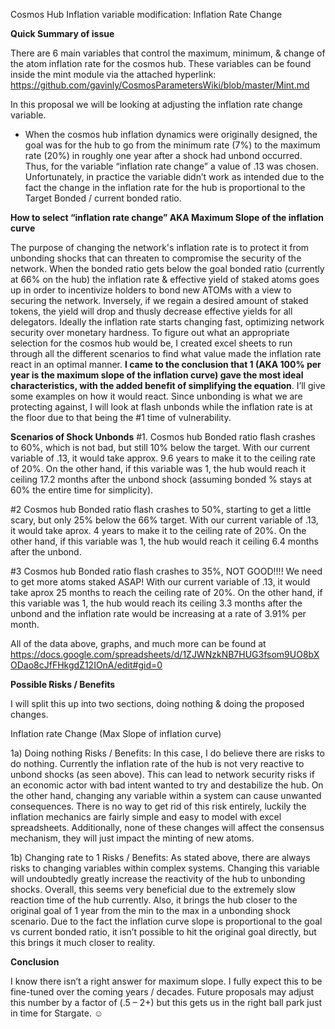 <!-- markdown-link-check-disable -->

Cosmos Hub Inflation variable modification: Inflation Rate Change

**Quick Summary of issue**

There are 6 main variables that control the maximum, minimum, & change of the
atom inflation rate for the cosmos hub. These variables can be found inside the
mint module via the attached hyperlink:
<https://github.com/gavinly/CosmosParametersWiki/blob/master/Mint.md>

In this proposal we will be looking at adjusting the inflation rate change
variable.

- When the cosmos hub inflation dynamics were originally designed, the goal was
  for the hub to go from the minimum rate (7%) to the maximum rate (20%) in
  roughly one year after a shock had unbond occurred. Thus, for the variable
  “inflation rate change” a value of .13 was chosen. Unfortunately, in practice
  the variable didn’t work as intended due to the fact the change in the
  inflation rate for the hub is proportional to the Target Bonded / current
  bonded ratio.

**How to select “inflation rate change” AKA Maximum Slope of the inflation
curve**

The purpose of changing the network's inflation rate is to protect it from
unbonding shocks that can threaten to compromise the security of the network.
When the bonded ratio gets below the goal bonded ratio (currently at 66% on the
hub) the inflation rate & effective yield of staked atoms goes up in order to
incentivize holders to bond new ATOMs with a view to securing the network.
Inversely, if we regain a desired amount of staked tokens, the yield will drop
and thusly decrease effective yields for all delegators. Ideally the inflation
rate starts changing fast, optimizing network security over monetary hardness.
To figure out what an appropriate selection for the cosmos hub would be, I
created excel sheets to run through all the different scenarios to find what
value made the inflation rate react in an optimal manner. **I came to the
conclusion that 1 (AKA 100% per year is the maximum slope of the inflation
curve) gave the most ideal characteristics, with the added benefit of
simplifying the equation**. I’ll give some examples on how it would react. Since
unbonding is what we are protecting against, I will look at flash unbonds while
the inflation rate is at the floor due to that being the #1 time of
vulnerability.

**Scenarios of Shock Unbonds** #1. Cosmos hub Bonded ratio flash crashes to 60%,
which is not bad, but still 10% below the target. With our current variable of
.13, it would take approx. 9.6 years to make it to the ceiling rate of 20%. On
the other hand, if this variable was 1, the hub would reach it ceiling 17.2
months after the unbond shock (assuming bonded % stays at 60% the entire time
for simplicity).

\#2 Cosmos hub Bonded ratio flash crashes to 50%, starting to get a little scary,
but only 25% below the 66% target. With our current variable of .13, it would
take aprox. 4 years to make it to the ceiling rate of 20%. On the other hand, if
this variable was 1, the hub would reach it ceiling 6.4 months after the unbond.

\#3 Cosmos hub Bonded ratio flash crashes to 35%, NOT GOOD!!!! We need to get
more atoms staked ASAP! With our current variable of .13, it would take aprox 25
months to reach the ceiling rate of 20%. On the other hand, if this variable was
1, the hub would reach its ceiling 3.3 months after the unbond and the inflation
rate would be increasing at a rate of 3.91% per month.

All of the data above, graphs, and much more can be found at
<https://docs.google.com/spreadsheets/d/1ZJWNzkNB7HUG3fsom9UO8bXODao8cJfFHkgdZ12IOnA/edit#gid=0>

**Possible Risks / Benefits**

I will split this up into two sections, doing nothing & doing the proposed
changes.

Inflation rate Change (Max Slope of inflation curve)

1a) Doing nothing Risks / Benefits: In this case, I do believe there are risks
to do nothing. Currently the inflation rate of the hub is not very reactive to
unbond shocks (as seen above). This can lead to network security risks if an
economic actor with bad intent wanted to try and destabilize the hub. On the
other hand, changing any variable within a system can cause unwanted
consequences. There is no way to get rid of this risk entirely, luckily the
inflation mechanics are fairly simple and easy to model with excel spreadsheets.
Additionally, none of these changes will affect the consensus mechanism, they
will just impact the minting of new atoms.

1b) Changing rate to 1 Risks / Benefits: As stated above, there are always risks
to changing variables within complex systems. Changing this variable will
undoubtedly greatly increase the reactivity of the hub to unbonding shocks.
Overall, this seems very beneficial due to the extremely slow reaction time of
the hub currently. Also, it brings the hub closer to the original goal of 1 year
from the min to the max in a unbonding shock scenario. Due to the fact the
inflation curve slope is proportional to the goal vs current bonded ratio, it
isn’t possible to hit the original goal directly, but this brings it much closer
to reality.

**Conclusion**

I know there isn’t a right answer for maximum slope. I fully expect this to be
fine-tuned over the coming years / decades. Future proposals may adjust this
number by a factor of (.5 – 2+) but this gets us in the right ball park just in
time for Stargate. ☺

<!-- markdown-link-check-enable -->
